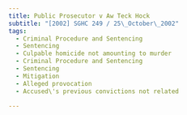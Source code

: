 ```yaml
---
title: Public Prosecutor v Aw Teck Hock
subtitle: "[2002] SGHC 249 / 25\_October\_2002"
tags:
  - Criminal Procedure and Sentencing
  - Sentencing
  - Culpable homicide not amounting to murder
  - Criminal Procedure and Sentencing
  - Sentencing
  - Mitigation
  - Alleged provocation
  - Accused\'s previous convictions not related

---
```


